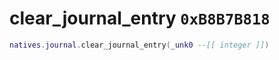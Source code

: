 # clear_journal_entry `0xB8B7B818`

```lua
natives.journal.clear_journal_entry(_unk0 --[[ integer ]])
```